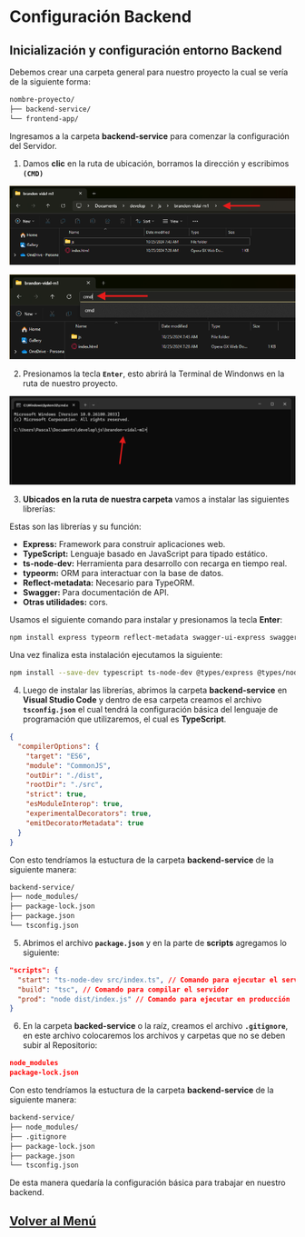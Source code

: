 # Configuración Backend

## Inicialización y configuración entorno Backend

Debemos crear una carpeta general para nuestro proyecto la cual se vería de la siguiente forma:

``` bash
nombre-proyecto/
├── backend-service/
└── frontend-app/
```

Ingresamos a la carpeta **backend-service** para comenzar la configuración del Servidor.

1. Damos **clic** en la ruta de ubicación, borramos la dirección y escribimos **`(CMD)`**

![alt text](../../img/3/image-3.png)

![alt text](../../img/3/image-4.png)

2. Presionamos la tecla **`Enter`**, esto abrirá la Terminal de Windonws en la ruta de nuestro proyecto.

![alt text](../../img/3/image-5.png)

3. **Ubicados en la ruta de nuestra carpeta** vamos a instalar las siguientes librerías:

Estas son las librerías y su función:

  - **Express:** Framework para construir aplicaciones web.
  - **TypeScript:** Lenguaje basado en JavaScript para tipado estático.
  - **ts-node-dev:** Herramienta para desarrollo con recarga en tiempo real.
  - **typeorm:** ORM para interactuar con la base de datos.
  - **Reflect-metadata:** Necesario para TypeORM.
  - **Swagger:** Para documentación de API.
  - **Otras utilidades:** cors.

Usamos el siguiente comando para instalar y presionamos la tecla **Enter**:

``` bash
npm install express typeorm reflect-metadata swagger-ui-express swagger-jsdoc cors sqlite3
```

Una vez finaliza esta instalación ejecutamos la siguiente:

``` bash
npm install --save-dev typescript ts-node-dev @types/express @types/node @types/cors @types/swagger-ui-express @types/swagger-jsdoc @types/sqlite3
```

4. Luego de instalar las librerías, abrimos la carpeta **backend-service** en **Visual Studio Code** y dentro de esa carpeta creamos el archivo **`tsconfig.json`** el cual tendrá la configuración básica del lenguaje de programación que utilizaremos, el cual es **TypeScript**.

``` json
{
  "compilerOptions": {
    "target": "ES6",
    "module": "CommonJS",
    "outDir": "./dist",
    "rootDir": "./src",
    "strict": true,
    "esModuleInterop": true,
    "experimentalDecorators": true,
    "emitDecoratorMetadata": true
  }
}
```

Con esto tendríamos la estuctura de la carpeta **backend-service** de la siguiente manera:

``` bash
backend-service/
├── node_modules/
├── package-lock.json
├── package.json
└── tsconfig.json
```

5. Abrimos el archivo **`package.json`** y en la parte de **scripts** agregamos lo siguiente:

``` json
"scripts": {
  "start": "ts-node-dev src/index.ts", // Comando para ejecutar el servidor
  "build": "tsc", // Comando para compilar el servidor
  "prod": "node dist/index.js" // Comando para ejecutar en producción
}
```

6. En la carpeta **backed-service** o la raíz, creamos el archivo **`.gitignore`**, en este archivo colocaremos los archivos y carpetas que no se deben subir al Repositorio:

``` json
node_modules
package-lock.json
```

Con esto tendríamos la estuctura de la carpeta **backend-service** de la siguiente manera:

``` bash
backend-service/
├── node_modules/
├── .gitignore
├── package-lock.json
├── package.json
└── tsconfig.json
```

De esta manera quedaría la configuración básica para trabajar en nuestro backend.

## [Volver al Menú](../../README.md)